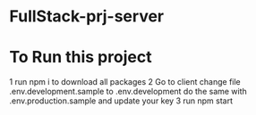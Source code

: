 # FullStack-prj-server

# To Run this project
1 run npm i to download all packages
2 Go to client change file .env.development.sample to .env.development do the same with .env.production.sample and update your key
3 run npm start 
